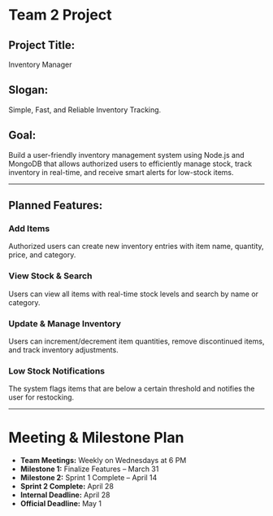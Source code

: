 # Team 2 Project

## Project Title:
Inventory Manager

##  Slogan:
Simple, Fast, and Reliable Inventory Tracking.

## Goal:
Build a user-friendly inventory management system using Node.js and MongoDB that allows authorized users to efficiently manage stock, track inventory in real-time, and receive smart alerts for low-stock items.

---

##  Planned Features:

### Add Items  
Authorized users can create new inventory entries with item name, quantity, price, and category.

### View Stock & Search  
Users can view all items with real-time stock levels and search by name or category.

### Update & Manage Inventory  
Users can increment/decrement item quantities, remove discontinued items, and track inventory adjustments.

###  Low Stock Notifications  
The system flags items that are below a certain threshold and notifies the user for restocking.

---

#  Meeting & Milestone Plan

- **Team Meetings:** Weekly on Wednesdays at 6 PM  
- **Milestone 1:** Finalize Features – March 31  
- **Milestone 2:** Sprint 1 Complete – April 14  
- **Sprint 2 Complete:** April 28  
- **Internal Deadline:** April 28  
- **Official Deadline:** May 1
